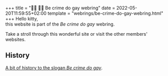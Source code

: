 +++
title = "💸🔥 🏳️‍🌈 Be crime do gay webring"
date = 2022-05-20T11:59:55+02:00
template = "webrings/be-crime-do-gay-webring.html"
+++
Hello kitty,  
this website is part of the *Be crime do gay* webring.

Take a stroll through this wonderful site or visit the other members' websites.

## History

[A bit of history to the slogan *Be crime do gay*](https://ourbackpockets.com/blogs/main/be-gay-do-crimes).
